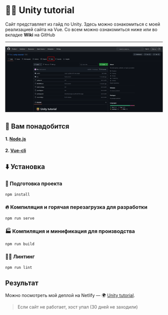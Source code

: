 # 👩‍🏫 Unity tutorial
Сайт представляет из гайд по Unity. Здесь можно ознакомиться с моей реализацией сайта на Vue. Со всем можно ознакомиться ниже или во вкладке **Wiki** на GitHub

* * *
![wiki](docs/1.png)

## 🧵 Вам понадобится

#### 1. [Node.js](https://nodejs.org/en)
#### 2. [Vue-cli](https://cli.vuejs.org/#getting-started)

## ⬇️ Установка

### 🎻 Подготовка проекта
```
npm install
```

### 🔥 Компиляция и горячая перезагрузка для разработки
```
npm run serve
```

### 🏭 Компиляция и минификация для производства
```
npm run build
```

### 😶‍🌫️ Линтинг
```
npm run lint
```

## Результат
Можно посмотреть мой деплой на Netlify — 🌍 [Unity tutorial](https://unity-tutorial.netlify.app/).
> Если сайт не работает, хост упал (30 дней не заходили)